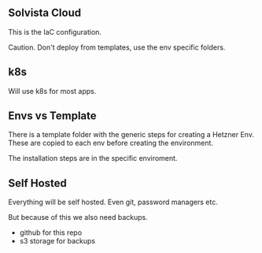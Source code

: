 ## Solvista Cloud
This is the IaC configuration.

Caution. Don't deploy from templates, use the env specific folders.

## k8s
Will use k8s for most apps.

## Envs vs Template
There is a template folder with the generic steps for creating a Hetzner Env. These are copied to each env before creating the environment.

The installation steps are in the specific enviroment.

## Self Hosted
Everything will be self hosted. Even git, password managers etc.

But because of this we also need backups.
- github for this repo
- s3 storage for backups